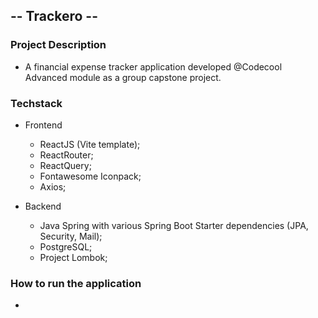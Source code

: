 ## -- Trackero --

### Project Description
+ A financial expense tracker application developed @Codecool Advanced module as a group capstone project.

### Techstack
+ Frontend
    + ReactJS (Vite template);
    + ReactRouter;
    + ReactQuery;
    + Fontawesome Iconpack;
    + Axios;

+ Backend
    + Java Spring with various Spring Boot Starter dependencies (JPA, Security, Mail);
    + PostgreSQL;
    + Project Lombok;

### How to run the application
+